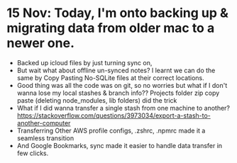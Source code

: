 # 15 Nov: Today, I'm onto backing up & migrating data from older mac to a newer one. 
- Backed up icloud files by just turning sync on, 
- But wait what about offline un-synced notes? I learnt we can do the same by Copy Pasting No-SQLite files at their correct locations.
- Good thing was all the code was on git, so no worries but what if I don't wanna lose my local stashes & branch info?? Projects folder zip copy paste (deleting node_modules, lib folders) did the trick
- What if I did wanna transfer a single stash from one machine to another? https://stackoverflow.com/questions/3973034/export-a-stash-to-another-computer
- Transferring Other AWS profile configs, .zshrc, .npmrc made it a seamless transition
- And Google Bookmarks, sync made it easier to handle data transfer in few clicks.
